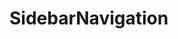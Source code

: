<script lang="ts" setup>
import SidebarNavigation from '@cypress-design/react-SidebarNavigation'
</script>

# SidebarNavigation

<DemoWrapper>
	<SidebarNavigation items={
    const menuItems = [
      {
        text: 'Runs',
        href: '#',
        icon: IconGeneralPlaceholder,
        active: true,
      },
      {
        text: 'Reviews',
        href: '#',
        icon: IconGeneralPlaceholder,
      },
      {
        text: 'Branches',
        href: '#',
        icon: IconGeneralPlaceholder,
      },
      {
        text: 'Insights',
        icon: IconGeneralPlaceholder,
        items: [
          {
            text: 'Run status',
            href: '#',
            active: true,
          },
          {
            text: 'Run duration',
            href: '#',
          },
          {
            text: 'Test suite size',
            href: '#',
          },
          {
            text: 'Top failures',
            href: '#',
          },
          {
            text: 'Slowest tests',
            href: '#',
          },
          {
            text: 'Most common errors',
            href: '#',
          },
          {
            text: 'Flaky tests',
            href: '#',
          },
        ],
      },
      {
        text: 'Settings',
        href: '#',
        icon: IconGeneralPlaceholder,
      },
    ]} />
</DemoWrapper>
